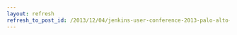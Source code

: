 ```yaml
---
layout: refresh
refresh_to_post_id: /2013/12/04/jenkins-user-conference-2013-palo-alto-wrap-up
---
```

